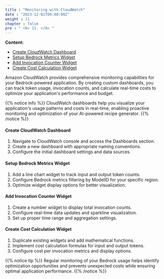 ```yaml
---
title : "Monitoring with CloudWatch"
date : "2023-12-01T00:00:00Z"
weight : 11
chapter : false
pre : " <b> 11. </b> "
---
```


**Content:**
- [Create CloudWatch Dashboard](11.1-create-cloudwatch-dashboard/)
- [Setup Bedrock Metrics Widget](11.2-setup-bedrock-metrics-widget/)
- [Add Invocation Counter Widget](11.3-add-invocation-counter-widget/)
- [Create Cost Calculation Widget](11.4-create-cost-calculation-widget/)

Amazon CloudWatch provides comprehensive monitoring capabilities for your Bedrock-powered application. By creating custom dashboards, you can track token usage, invocation counts, and calculate real-time costs to optimize your application's performance and budget.

{{% notice info %}}
CloudWatch dashboards help you visualize your application's usage patterns and costs in real-time, enabling proactive monitoring and optimization of your AI-powered recipe generator.
{{% /notice %}}

#### Create CloudWatch Dashboard

1. Navigate to CloudWatch console and access the Dashboards section.
2. Create a new dashboard with appropriate naming conventions.
3. Configure the initial dashboard settings and data sources.

#### Setup Bedrock Metrics Widget

1. Add a line chart widget to track input and output token counts.
2. Configure Bedrock metrics filtering by ModelID for your specific region.
3. Optimize widget display options for better visualization.

#### Add Invocation Counter Widget

1. Create a number widget to display total invocation counts.
2. Configure real-time data updates and sparkline visualization.
3. Set up proper time range and aggregation settings.

#### Create Cost Calculation Widget

1. Duplicate existing widgets and add mathematical functions.
2. Implement cost calculation formulas for input and output tokens.
3. Configure cost per invocation metrics and display options.

{{% notice tip %}}
Regular monitoring of your Bedrock usage helps identify optimization opportunities and prevents unexpected costs while ensuring optimal application performance.
{{% /notice %}}